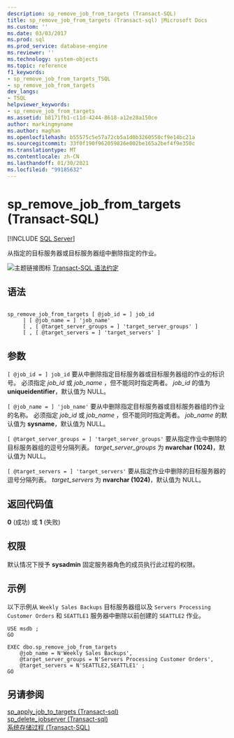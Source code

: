 ```yaml
---
description: sp_remove_job_from_targets (Transact-SQL)
title: sp_remove_job_from_targets (Transact-sql) |Microsoft Docs
ms.custom: ''
ms.date: 03/03/2017
ms.prod: sql
ms.prod_service: database-engine
ms.reviewer: ''
ms.technology: system-objects
ms.topic: reference
f1_keywords:
- sp_remove_job_from_targets_TSQL
- sp_remove_job_from_targets
dev_langs:
- TSQL
helpviewer_keywords:
- sp_remove_job_from_targets
ms.assetid: b8171fb1-c11d-4244-8618-a12e28a150ce
author: markingmyname
ms.author: maghan
ms.openlocfilehash: b55575c5e57a72cb5a1d0b3260550cf9e14bc21a
ms.sourcegitcommit: 33f0f190f962059826e002be165a2bef4f9e350c
ms.translationtype: MT
ms.contentlocale: zh-CN
ms.lasthandoff: 01/30/2021
ms.locfileid: "99185632"
---
```

# <a name="sp_remove_job_from_targets-transact-sql"></a>sp_remove_job_from_targets (Transact-SQL)
[!INCLUDE [SQL Server](../../includes/applies-to-version/sqlserver.md)]

  从指定的目标服务器或目标服务器组中删除指定的作业。  
  
 ![主题链接图标](../../database-engine/configure-windows/media/topic-link.gif "“主题链接”图标") [Transact-SQL 语法约定](../../t-sql/language-elements/transact-sql-syntax-conventions-transact-sql.md)  
  
## <a name="syntax"></a>语法  
  
```  
  
sp_remove_job_from_targets [ @job_id = ] job_id   
     | [ @job_name = ] 'job_name'   
     [ , [ @target_server_groups = ] 'target_server_groups' ]   
     [ , [ @target_servers = ] 'target_servers' ]  
```  
  
## <a name="arguments"></a>参数  
`[ @job_id = ] job_id` 要从中删除指定目标服务器或目标服务器组的作业的标识号。 必须指定 *job_id* 或 *job_name* ，但不能同时指定两者。 *job_id* 的值为 **uniqueidentifier**，默认值为 NULL。  
  
`[ @job_name = ] 'job_name'` 要从中删除指定目标服务器或目标服务器组的作业的名称。 必须指定 *job_id* 或 *job_name* ，但不能同时指定两者。 *job_name* 的默认值为 **sysname**，默认值为 NULL。  
  
`[ @target_server_groups = ] 'target_server_groups'` 要从指定作业中删除的目标服务器组的逗号分隔列表。 *target_server_groups* 为 **nvarchar (1024)**，默认值为 NULL。  
  
`[ @target_servers = ] 'target_servers'` 要从指定作业中删除的目标服务器的逗号分隔列表。 *target_servers* 为 **nvarchar (1024)**，默认值为 NULL。  
  
## <a name="return-code-values"></a>返回代码值  
 **0** (成功) 或 **1** (失败)   
  
## <a name="permissions"></a>权限  
 默认情况下授予 **sysadmin** 固定服务器角色的成员执行此过程的权限。  
  
## <a name="examples"></a>示例  
 以下示例从 `Weekly Sales Backups` 目标服务器组以及 `Servers Processing Customer Orders` 和 `SEATTLE1` 服务器中删除以前创建的 `SEATTLE2` 作业。  
  
```  
USE msdb ;  
GO  
  
EXEC dbo.sp_remove_job_from_targets  
    @job_name = N'Weekly Sales Backups',  
    @target_server_groups = N'Servers Processing Customer Orders',   
    @target_servers = N'SEATTLE2,SEATTLE1' ;  
GO  
```  
  
## <a name="see-also"></a>另请参阅  
 [sp_apply_job_to_targets &#40;Transact-sql&#41;](../../relational-databases/system-stored-procedures/sp-apply-job-to-targets-transact-sql.md)   
 [sp_delete_jobserver &#40;Transact-sql&#41;](../../relational-databases/system-stored-procedures/sp-delete-jobserver-transact-sql.md)   
 [系统存储过程 (Transact-SQL)](../../relational-databases/system-stored-procedures/system-stored-procedures-transact-sql.md)  
  
  
